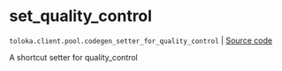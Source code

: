 # set_quality_control
`toloka.client.pool.codegen_setter_for_quality_control` | [Source code](https://github.com/Toloka/toloka-kit/blob/v1.1.2/src/client/pool/__init__.py#L0)

A shortcut setter for quality_control

